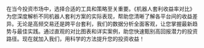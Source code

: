在当今投资市场中，选择合适的工具和策略至关重要。《机器人套利收益率对比》为您深度解析不同机器人套利方案的实际表现，帮助您清晰了解各平台间的收益差异。无论是高频交易还是跨平台套利，我们的数据分析全面客观，让您掌握最新趋势与最佳实践。通过直观的对比图表和详实案例，助您快速甄别高回报潜力的投资路径。现在就加入我们，用科学的方法提升您的投资收益！